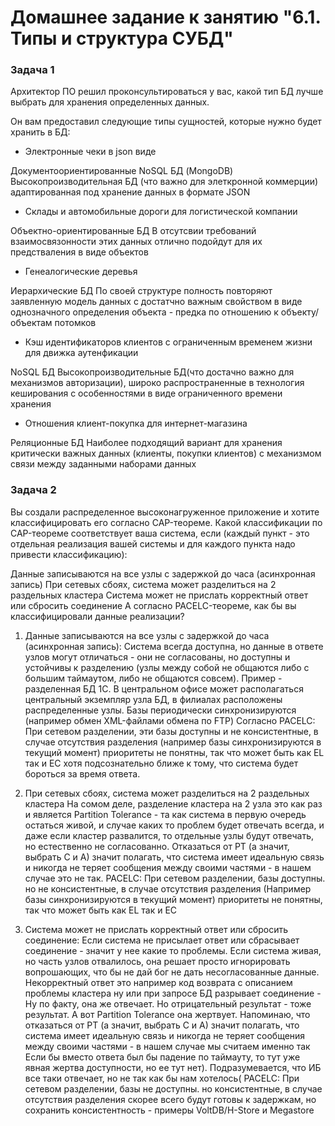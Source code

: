 # Домашнее задание к занятию "6.1. Типы и структура СУБД"

### Задача 1

Архитектор ПО решил проконсультироваться у вас, какой тип БД лучше выбрать для хранения определенных данных.

Он вам предоставил следующие типы сущностей, которые нужно будет хранить в БД:

- Электронные чеки в json виде

Документоориентированные NoSQL БД (MongoDB)
Высокопроизводительная БД (что важно для элеткронной коммерции) адаптированная под хранение данных в формате JSON

- Склады и автомобильные дороги для логистической компании

Объектно-ориентированные БД
В отсутсвии требований взаимосвязонности этих данных отлично подойдут для их предстваления в виде объектов

- Генеалогические деревья

Иерархические БД
По своей структуре полность повторяют заявленную модель данных с достатчно важным свойством в виде однозначного 
определения объекта - предка по отношению к объекту/объектам потомков

- Кэш идентификаторов клиентов с ограниченным временем жизни для движка аутенфикации

NoSQL БД
Высокопроизводительные БД(что достачно важно для механизмов авторизации), широко распространенные в технология 
кеширования с особенностями в виде ограниченного времени хранения

- Отношения клиент-покупка для интернет-магазина

Реляционные БД
Наиболее подходящий вариант для хранения критически важных данных (клиенты, покупки клиентов) с механизмом связи 
между заданными наборами данных

### Задача 2

Вы создали распределенное высоконагруженное приложение и хотите классифицировать его согласно CAP-теореме. Какой 
классификации по CAP-теореме соответствует ваша система, если (каждый пункт - это отдельная реализация вашей системы и 
для каждого пункта надо привести классификацию):

Данные записываются на все узлы с задержкой до часа (асинхронная запись)
При сетевых сбоях, система может разделиться на 2 раздельных кластера
Система может не прислать корректный ответ или сбросить соединение
А согласно PACELC-теореме, как бы вы классифицировали данные реализации?

1. Данные записываются на все узлы с задержкой до часа (асинхронная запись):
Система всегда доступна, но данные в ответе узлов могут отличаться - они не согласованы, но доступны и устойчивы к 
разделению (узлы между собой не общаются либо с большим таймаутом, либо не общаются совсем).
Пример - разделенная БД 1С.
В центральном офисе может располагаться центральный экземпляр узла БД, в филиалах расположены распределенные узлы.
Базы периодически синхронизируются (например обмен XML-файлами обмена по FTP)
Согласно PACELC: При сетевом разделении, эти базы доступны и не консистентные, в случае отсутствия разделения (например 
базы синхронизируются в текущий момент) приоритеты не понятны, так что может быть как EL так и EC хотя подсознательно 
ближе к тому, что система будет бороться за время ответа.

2. При сетевых сбоях, система может разделиться на 2 раздельных кластера
На сомом деле, разделение кластера на 2 узла это как раз и является Partition Tolerance - та как система в первую очередь остаться живой, и случае каких то проблем будет отвечать всегда,  и даже если кластер развалится, то отдельные узлы будут отвечать, но естественно не согласованно. Отказаться от PT (а значит, выбрать C и A) значит полагать, что система имеет идеальную связь и никогда не теряет сообщения между своими частями - в нашем случае это не так. 
PACELC: При сетевом разделении, базы доступны. но не консистентные,  в  случае отсутствия разделения (Например базы синхронизируются в текущий момент) приоритеты не понятны, так что может быть как EL так и EC

3. Система может не прислать корректный ответ или сбросить соединение:
Если система не присылает ответ или сбрасывает соединение - значит у нее какие то проблемы. Если система живая, но часть узлов отвалилось, она решает просто игнорировать вопрошающих, что бы не дай бог не дать несогласованные данные.  Некорректный ответ это например код возврата c описанием проблемы кластера ну или при запросе БД разрывает соединение - Ну по факту, она же отвечает. Но отрицательный результат - тоже результат. А вот Partition Tolerance она жертвует. 
Напоминаю, что отказаться от PT (а значит, выбрать C и A) значит полагать, что система имеет идеальную связь и никогда не теряет сообщения между своими частями - в нашем случае мы считаем именно так
Если бы вместо ответа был бы падение по таймауту, то тут уже явная жертва доступности, но ее тут нет). Подразумевается, что ИБ все таки отвечает, но не так как бы нам хотелось(
PACELC: При сетевом разделении, базы не доступны. но консистентные,  в  случае отсутствия разделения скорее всего будут готовы к задержкам, но сохранить консистентность - примеры  VoltDB/H-Store и Megastore

